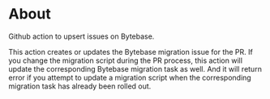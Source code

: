 # About

Github action to upsert issues on Bytebase.

This action creates or updates the Bytebase migration issue for the PR. If you
change the migration script during the PR process, this action will update the
corresponding Bytebase migration task as well. And it will return error if you
attempt to update a migration script when the corresponding migration task has
already been rolled out.
